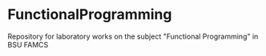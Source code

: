 # FunctionalProgramming
Repository for laboratory works on the subject "Functional Programming" in BSU FAMCS
